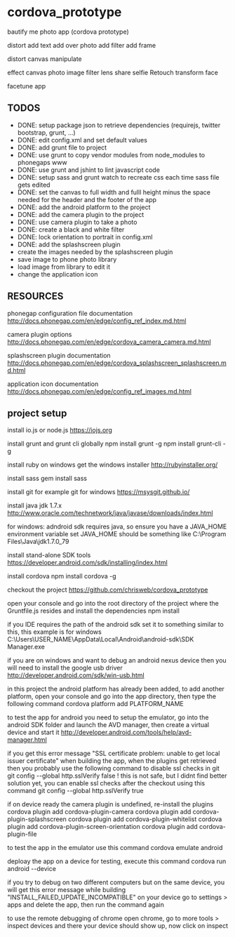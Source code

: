# cordova_prototype
bautify me photo app (cordova prototype)

distort
add text
add  over photo
add filter
add frame

distort canvas
manipulate

effect
canvas
photo
image
filter
lens
share
selfie
Retouch
transform
face

facetune app

## TODOS

* DONE: setup package json to retrieve dependencies (requirejs, twitter bootstrap, grunt, ...)
* DONE: edit config.xml and set default values
* DONE: add grunt file to project
* DONE: use grunt to copy vendor modules from node_modules to phonegaps www
* DONE: use grunt and jshint to lint javascript code
* DONE: setup sass and grunt watch to recreate css each time sass file gets edited
* DONE: set the canvas to full width and fulll height minus the space needed for the header and the footer of the app
* DONE: add the android platform to the project
* DONE: add the camera plugin to the project
* DONE: use camera plugin to take a photo
* DONE: create a black and white filter
* DONE: lock orientation to portrait in config.xml
* DONE: add the splashscreen plugin
* create the images needed by the splashscreen plugin
* save image to phone photo library
* load image from library to edit it
* change the application icon

## RESOURCES

phonegap configuration file documentation
http://docs.phonegap.com/en/edge/config_ref_index.md.html

camera plugin options
http://docs.phonegap.com/en/edge/cordova_camera_camera.md.html

splashscreen plugin documentation
http://docs.phonegap.com/en/edge/cordova_splashscreen_splashscreen.md.html

application icon documentation
http://docs.phonegap.com/en/edge/config_ref_images.md.html

## project setup

install io.js or node.js
https://iojs.org

install grunt and grunt cli globally
npm install grunt -g
npm install grunt-cli -g

install ruby
on windows get the windows installer http://rubyinstaller.org/

install sass
gem install sass

install git
for example git for windows https://msysgit.github.io/

install java jdk 1.7.x
http://www.oracle.com/technetwork/java/javase/downloads/index.html

for windows: adndroid sdk requires java, so ensure you have a JAVA_HOME environment variable set
JAVA_HOME should be something like C:\Program Files\Java\jdk1.7.0_79

install stand-alone SDK tools
https://developer.android.com/sdk/installing/index.html

install cordova
npm install cordova -g

checkout the project
https://github.com/chrisweb/cordova_prototype

open your console and go into the root directory of the project where the Gruntfile.js resides and install the dependencies
npm install

if you IDE requires the path of the android sdk set it to something similar to this, this example is for windows
C:\Users\USER_NAME\AppData\Local\Android\android-sdk\SDK Manager.exe

if you are on windows and want to debug an android nexus device then you will need to install the google usb driver
http://developer.android.com/sdk/win-usb.html

in this project the android platform has already been added, to add another platform, open your console and go into the app directory, then type the following command
cordova platform add PLATFORM_NAME

to test the app for android you need to setup the emulator, go into the android SDK folder and launch the AVD manager, then create a virtual device and start it
http://developer.android.com/tools/help/avd-manager.html

if you get this error message "SSL certificate problem: unable to get local issuer certificate" when building the app, when the plugins get retrieved then you probably use the following command to disable ssl checks in git
git config --global http.sslVerify false
! this is not safe, but I didnt find better solution yet, you can enable ssl checks after the checkout using this command
git config --global http.sslVerify true

if on device ready the camera plugin is undefined, re-install the plugins
cordova plugin add cordova-plugin-camera
cordova plugin add cordova-plugin-splashscreen
cordova plugin add cordova-plugin-whitelist
cordova plugin add cordova-plugin-screen-orientation
cordova plugin add cordova-plugin-file

to test the app in the emulator use this command
cordova emulate android

deploay the app on a device for testing, execute this command
cordova run android --device

if you try to debug on two different computers but on the same device, you will get this error message while building "INSTALL_FAILED_UPDATE_INCOMPATIBLE"
on your device go to settings > apps and delete the app, then run the command again

to use the remote debugging of chrome
open chrome, go to more tools > inspect devices and there your device should show up, now click on inspect